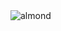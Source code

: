 <img src="https://i.pinimg.com/736x/94/41/4d/94414d2825da98bfdc833348eb24b8b1.jpg" alt="almond" class="center">
